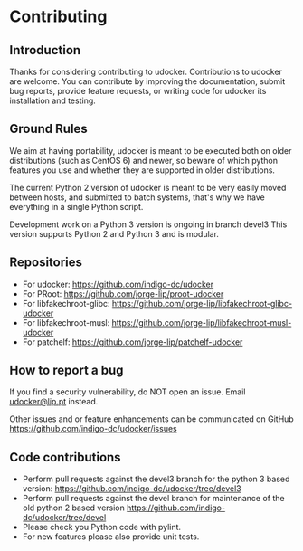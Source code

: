 # Contributing

## Introduction

Thanks for considering contributing to udocker.
Contributions to udocker are welcome.
You can contribute by improving the documentation, submit bug reports,
provide feature requests, or writing code for udocker its installation
and testing.

## Ground Rules

We aim at having portability, udocker is meant to be executed both
on older distributions (such as CentOS 6) and newer, so beware of
which python features you use and whether they are supported in
older distributions.

The current Python 2 version of udocker is meant to be very easily moved
between hosts, and submitted to batch systems, that's why we have everything
in a single Python script.

Development work on a Python 3 version is ongoing in branch devel3
This version supports Python 2 and Python 3 and is modular.

## Repositories

* For udocker: <https://github.com/indigo-dc/udocker>
* For PRoot: <https://github.com/jorge-lip/proot-udocker>
* For libfakechroot-glibc: <https://github.com/jorge-lip/libfakechroot-glibc-udocker>
* For libfakechroot-musl: <https://github.com/jorge-lip/libfakechroot-musl-udocker>
* For patchelf: <https://github.com/jorge-lip/patchelf-udocker>

## How to report a bug

If you find a security vulnerability, do NOT open an issue.
Email udocker@lip.pt instead.

Other issues and or feature enhancements can be communicated on GitHub
<https://github.com/indigo-dc/udocker/issues>

## Code contributions

* Perform pull requests against the devel3 branch for the python 3 based version: <https://github.com/indigo-dc/udocker/tree/devel3>
* Perform pull requests against the devel branch for maintenance of the old python 2 based version <https://github.com/indigo-dc/udocker/tree/devel>
* Please check you Python code with pylint.
* For new features please also provide unit tests.
